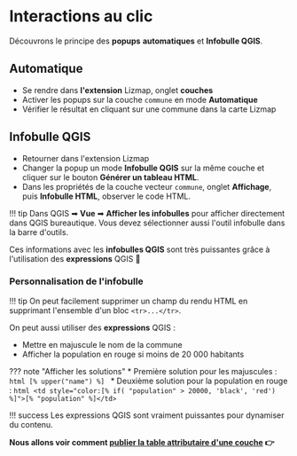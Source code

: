 # Interactions au clic

Découvrons le principe des **popups** **automatiques** et **Infobulle QGIS**.

## Automatique

* Se rendre dans **l'extension** Lizmap, onglet **couches**
* Activer les popups sur la couche `commune` en mode **Automatique**
* Vérifier le résultat en cliquant sur une commune dans la carte Lizmap

## Infobulle QGIS

* Retourner dans l'extension Lizmap
* Changer la popup un mode **Infobulle QGIS** sur la même couche et cliquer sur le bouton **Générer un tableau HTML**.
* Dans les propriétés de la couche vecteur `commune`, onglet **Affichage**, puis **Infobulle HTML**, observer le code HTML.

!!! tip
    Dans QGIS ➡ **Vue** ➡ **Afficher les infobulles** pour afficher directement dans QGIS bureautique.
    Vous devez sélectionner aussi l'outil infobulle dans la barre d'outils.

Ces informations avec les **infobulles QGIS** sont très puissantes grâce à l'utilisation des **expressions** QGIS 🚀

### Personnalisation de l'infobulle

!!! tip
    On peut facilement supprimer un champ du rendu HTML en supprimant l'ensemble d'un bloc `<tr>...</tr>`.

On peut aussi utiliser des **expressions** QGIS :

* Mettre en majuscule le nom de la commune
* Afficher la population en rouge si moins de 20 000 habitants

??? note "Afficher les solutions"
    * Première solution pour les majuscules :
    ```html
    [% upper("name") %]
    ```
    * Deuxième solution pour la population en rouge :
    ```html
    <td style="color:[% if( "population" > 20000, 'black', 'red') %]">[% "population" %]</td>
    ```

!!! success
    Les expressions QGIS sont vraiment puissantes pour dynamiser du contenu.

**Nous allons voir comment [publier la table attributaire d'une couche](./lizmap-short-05-attribute-table.md) 👉**
